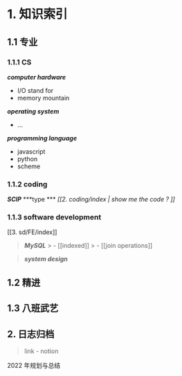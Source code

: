 # 1. 知识索引
## 1.1 专业
### 1.1.1 CS
***computer hardware***
- I/O stand for
- memory mountain

***operating system***
- ...

***programming language***
- javascript
- python
- scheme

###  1.1.2 coding
***SCIP***
***type ***
*[[2. coding/index |  show me the code ? ]]*

### 1.1.3 software development

[[3. sd/FE/index]]


> ***MySQL***
	> - [[indexed]]
	> - [[join operations]]
	
> ***system design***

## 1.2 精进
## 1.3 八班武艺
## 2. 日志归档
> link - notion

2022 年规划与总结